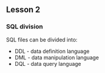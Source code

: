 ## Lesson 2

### SQL division

SQL files can be divided into:

* DDL - data definition language
* DML - data manipulation language
* DQL - data query language
